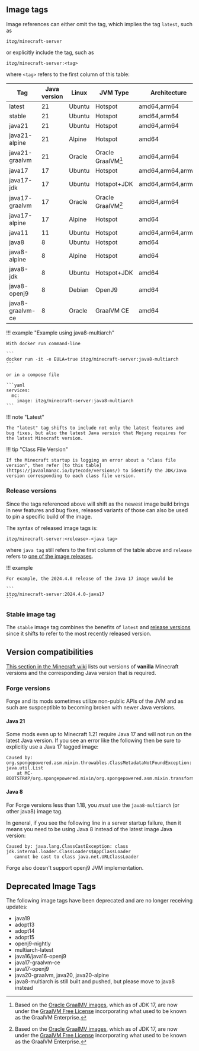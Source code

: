 ## Image tags

Image references can either omit the tag, which implies the tag `latest`, such as

    itzg/minecraft-server

or explicitly include the tag, such as

    itzg/minecraft-server:<tag>

where `<tag>` refers to the first column of this table:

| Tag              | Java version | Linux  | JVM Type           | Architecture      |
|------------------|--------------|--------|--------------------|-------------------|
| latest           | 21           | Ubuntu | Hotspot            | amd64,arm64       |
| stable           | 21           | Ubuntu | Hotspot            | amd64,arm64       |
| java21           | 21           | Ubuntu | Hotspot            | amd64,arm64       |
| java21-alpine    | 21           | Alpine | Hotspot            | amd64             |
| java21-graalvm   | 21           | Oracle | Oracle GraalVM[^1] | amd64,arm64       |   
| java17           | 17           | Ubuntu | Hotspot            | amd64,arm64,armv7 |
| java17-jdk       | 17           | Ubuntu | Hotspot+JDK        | amd64,arm64,armv7 |
| java17-graalvm   | 17           | Oracle | Oracle GraalVM[^1] | amd64,arm64       |   
| java17-alpine    | 17           | Alpine | Hotspot            | amd64             |
| java11           | 11           | Ubuntu | Hotspot            | amd64,arm64,armv7 |
| java8            | 8            | Ubuntu | Hotspot            | amd64             |
| java8-alpine     | 8            | Alpine | Hotspot            | amd64             |
| java8-jdk        | 8            | Ubuntu | Hotspot+JDK        | amd64             |
| java8-openj9     | 8            | Debian | OpenJ9             | amd64             |
| java8-graalvm-ce | 8            | Oracle | GraalVM CE         | amd64             |

!!! example "Example using java8-multiarch"

    With docker run command-line
    
    ```
    docker run -it -e EULA=true itzg/minecraft-server:java8-multiarch
    ```
    
    or in a compose file
    
    ```yaml
    services:
      mc:
        image: itzg/minecraft-server:java8-multiarch
    ```

!!! note "Latest"

    The "latest" tag shifts to include not only the latest features and bug fixes, but also the latest Java version that Mojang requires for the latest Minecraft version.

!!! tip "Class File Version"

    If the Minecraft startup is logging an error about a "class file version", then refer [to this table](https://javaalmanac.io/bytecode/versions/) to identify the JDK/Java version corresponding to each class file version.

### Release versions

Since the tags referenced above will shift as the newest image build brings in new features and bug fixes, released variants of those can also be used to pin a specific build of the image.

The syntax of released image tags is:

    itzg/minecraft-server:<release>-<java tag>

where `java tag` still refers to the first column of the table above and `release` refers to [one of the image releases](https://github.com/itzg/docker-minecraft-server/releases).

!!! example

    For example, the 2024.4.0 release of the Java 17 image would be
    
    ```
    itzg/minecraft-server:2024.4.0-java17
    ```

### Stable image tag

The `stable` image tag combines the benefits of `latest` and [release versions](#release-versions) since it shifts to refer to the most recently released version.

## Version compatibilities

[This section in the Minecraft wiki](https://minecraft.wiki/w/Tutorials/Update_Java#Why_update?) lists out versions of **vanilla** Minecraft versions and the corresponding Java version that is required.

### Forge versions

Forge and its mods sometimes utilize non-public APIs of the JVM and as such are suspceptible to becoming broken with newer Java versions.

#### Java 21

Some mods even up to Minecraft 1.21 require Java 17 and will not run on the latest Java version. If you see an error like the following then be sure to explicitly use a Java 17 tagged image:

```
Caused by: org.spongepowered.asm.mixin.throwables.ClassMetadataNotFoundException: java.util.List
	at MC-BOOTSTRAP/org.spongepowered.mixin/org.spongepowered.asm.mixin.transformer.MixinPreProcessorStandard.transformMethod(MixinPreProcessorStandard.java:754)
```

#### Java 8

For Forge versions less than 1.18, you _must_ use the `java8-multiarch` (or other java8) image tag.

In general, if you see the following line in a server startup failure, then it means you need to be using Java 8 instead of the latest image Java version:

```
Caused by: java.lang.ClassCastException: class jdk.internal.loader.ClassLoaders$AppClassLoader 
   cannot be cast to class java.net.URLClassLoader
```

Forge also doesn't support openj9 JVM implementation.

## Deprecated Image Tags

The following image tags have been deprecated and are no longer receiving updates:

- java19
- adopt13
- adopt14
- adopt15
- openj9-nightly
- multiarch-latest
- java16/java16-openj9
- java17-graalvm-ce
- java17-openj9
- java20-graalvm, java20, java20-alpine
- java8-multiarch is still built and pushed, but please move to java8 instead

[^1]: Based on the [Oracle GraalMV images](https://blogs.oracle.com/java/post/new-oracle-graalvm-container-images), which as of JDK 17, are now under the [GraalVM Free License](https://blogs.oracle.com/java/post/graalvm-free-license) incorporating what used to be known as the GraalVM Enterprise. 